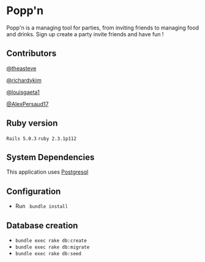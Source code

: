 # Popp'n

Popp'n is a managing tool for parties, from inviting friends to managing food
and drinks. Sign up create a party invite friends and have fun !  

## Contributors
[@theasteve](https://github.com/theasteve)

[@richardykim](https://github.com/richardykim)

[@louisgaeta1](https://github.com/louisgaeta1)

[@AlexPersaud17](https://github.com/AlexPersaud17)

## Ruby version
```Rails 5.0.3```
```ruby 2.3.1p112```

## System Dependencies
This application uses [Postgresql](https://www.postgresql.org/)

## Configuration

* Run ``` bundle install```

## Database creation

* ```bundle exec rake db:create```
* ```bundle exec rake db:migrate```
* ```bundle exec rake db:seed```
